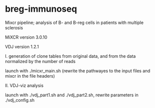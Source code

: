 # breg-immunoseq
Mixcr pipeline; analysis of B- and B-reg cells in patients with multiple sclerosis

MiXCR version 3.0.10

VDJ version 1.2.1

I. generation of clone tables from original data, and from the data normalized by the number of reads


launch with ./micxr_main.sh (rewrite the pathwayes to the input files and mixcr in the file headers)


II. VDJ-viz analysis


launch with ./vdj_part1.sh and ./vdj_part2.sh, rewrite parameters in ./vdj_config.sh
